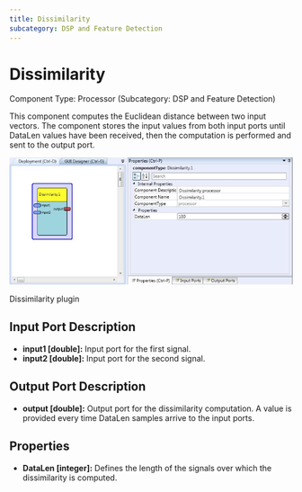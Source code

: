 ```yaml
---
title: Dissimilarity
subcategory: DSP and Feature Detection
---
```


# Dissimilarity

Component Type: Processor (Subcategory: DSP and Feature Detection)

This component computes the Euclidean distance between two input vectors. The component stores the input values from both input ports until DataLen values have been received, then the computation is performed and sent to the output port.

![Screenshot: Dissimilarity plugin](./img/dissimilarity.jpg "Screenshot: Dissimilarity plugin")

Dissimilarity plugin

## Input Port Description

- **input1 \[double\]:** Input port for the first signal.
- **input2 \[double\]:** Input port for the second signal.

## Output Port Description

- **output \[double\]:** Output port for the dissimilarity computation. A value is provided every time DataLen samples arrive to the input ports.

## Properties

- **DataLen \[integer\]:** Defines the length of the signals over which the dissimilarity is computed.
